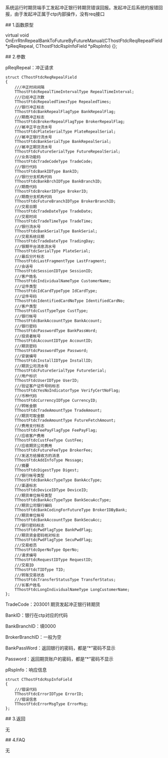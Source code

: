<p>系统运行时期货端手工发起冲正银行转期货错误回报。发起冲正后系统的报错回报，由于发起冲正属于ctp内部操作，没有req接口</p>
<span class="anchor" id="5386c8cc-f46c-4294-8ca7-b63eea9707ca"></span>
## 1.函数原型
<p>virtual void OnErrRtnRepealBankToFutureByFutureManual(CThostFtdcReqRepealField *pReqRepeal, CThostFtdcRspInfoField *pRspInfo) {};</p>
<span class="anchor" id="d437b781-e2fb-4ae8-82ad-0f97c6ce0ccc"></span>
## 2.参数
<p>pReqRepeal：冲正请求</p>
<pre><code>struct CThostFtdcReqRepealField
{
    ///冲正时间间隔
    TThostFtdcRepealTimeIntervalType RepealTimeInterval;
    ///已经冲正次数
    TThostFtdcRepealedTimesType RepealedTimes;
    ///银行冲正标志
    TThostFtdcBankRepealFlagType BankRepealFlag;
    ///期商冲正标志
    TThostFtdcBrokerRepealFlagType BrokerRepealFlag;
    ///被冲正平台流水号
    TThostFtdcPlateSerialType PlateRepealSerial;
    ///被冲正银行流水号
    TThostFtdcBankSerialType BankRepealSerial;
    ///被冲正期货流水号
    TThostFtdcFutureSerialType FutureRepealSerial;
    ///业务功能码
    TThostFtdcTradeCodeType TradeCode;
    ///银行代码
    TThostFtdcBankIDType BankID;
    ///银行分支机构代码
    TThostFtdcBankBrchIDType BankBranchID;
    ///期商代码
    TThostFtdcBrokerIDType BrokerID;
    ///期商分支机构代码
    TThostFtdcFutureBranchIDType BrokerBranchID;
    ///交易日期
    TThostFtdcTradeDateType TradeDate;
    ///交易时间
    TThostFtdcTradeTimeType TradeTime;
    ///银行流水号
    TThostFtdcBankSerialType BankSerial;
    ///交易系统日期 
    TThostFtdcTradeDateType TradingDay;
    ///银期平台消息流水号
    TThostFtdcSerialType PlateSerial;
    ///最后分片标志
    TThostFtdcLastFragmentType LastFragment;
    ///会话号
    TThostFtdcSessionIDType SessionID;
    ///客户姓名
    TThostFtdcIndividualNameType CustomerName;
    ///证件类型
    TThostFtdcIdCardTypeType IdCardType;
    ///证件号码
    TThostFtdcIdentifiedCardNoType IdentifiedCardNo;
    ///客户类型
    TThostFtdcCustTypeType CustType;
    ///银行帐号
    TThostFtdcBankAccountType BankAccount;
    ///银行密码
    TThostFtdcPasswordType BankPassWord;
    ///投资者帐号
    TThostFtdcAccountIDType AccountID;
    ///期货密码
    TThostFtdcPasswordType Password;
    ///安装编号
    TThostFtdcInstallIDType InstallID;
    ///期货公司流水号
    TThostFtdcFutureSerialType FutureSerial;
    ///用户标识
    TThostFtdcUserIDType UserID;
    ///验证客户证件号码标志
    TThostFtdcYesNoIndicatorType VerifyCertNoFlag;
    ///币种代码
    TThostFtdcCurrencyIDType CurrencyID;
    ///转帐金额
    TThostFtdcTradeAmountType TradeAmount;
    ///期货可取金额
    TThostFtdcTradeAmountType FutureFetchAmount;
    ///费用支付标志
    TThostFtdcFeePayFlagType FeePayFlag;
    ///应收客户费用
    TThostFtdcCustFeeType CustFee;
    ///应收期货公司费用
    TThostFtdcFutureFeeType BrokerFee;
    ///发送方给接收方的消息
    TThostFtdcAddInfoType Message;
    ///摘要
    TThostFtdcDigestType Digest;
    ///银行帐号类型
    TThostFtdcBankAccTypeType BankAccType;
    ///渠道标志
    TThostFtdcDeviceIDType DeviceID;
    ///期货单位帐号类型
    TThostFtdcBankAccTypeType BankSecuAccType;
    ///期货公司银行编码
    TThostFtdcBankCodingForFutureType BrokerIDByBank;
    ///期货单位帐号
    TThostFtdcBankAccountType BankSecuAcc;
    ///银行密码标志
    TThostFtdcPwdFlagType BankPwdFlag;
    ///期货资金密码核对标志
    TThostFtdcPwdFlagType SecuPwdFlag;
    ///交易柜员
    TThostFtdcOperNoType OperNo;
    ///请求编号
    TThostFtdcRequestIDType RequestID;
    ///交易ID
    TThostFtdcTIDType TID;
    ///转账交易状态
    TThostFtdcTransferStatusType TransferStatus;
    ///长客户姓名
    TThostFtdcLongIndividualNameType LongCustomerName;
};
</code></pre>
<p>TradeCode：203001 期货发起冲正银行转期货</p>
<p>BankID：银行在ctp对应的代码</p>
<p>BankBranchID：填0000</p>
<p>BrokerBranchID：一般为空</p>
<p>BankPassWord：返回银行的密码，都是“*”密码不显示</p>
<p>Password：返回期货账户的密码，都是“*”密码不显示</p>
<p>pRspInfo：响应信息</p>
<pre><code>struct CThostFtdcRspInfoField
{
    ///错误代码
    TThostFtdcErrorIDType ErrorID;
    ///错误信息
    TThostFtdcErrorMsgType ErrorMsg;
};
</code></pre>
<span class="anchor" id="8e5da502-d4c1-4f28-b12a-60e1e1fa04bc"></span>
## 3.返回
<p>无</p>
<span class="anchor" id="1a4e4711-1ad6-4612-9980-1106e0860cbe"></span>
## 4.FAQ
<p>无</p>
